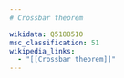 ```yaml
---
# Crossbar theorem

wikidata: Q5188510
msc_classification: 51
wikipedia_links:
  - "[[Crossbar theorem]]"
---
```

